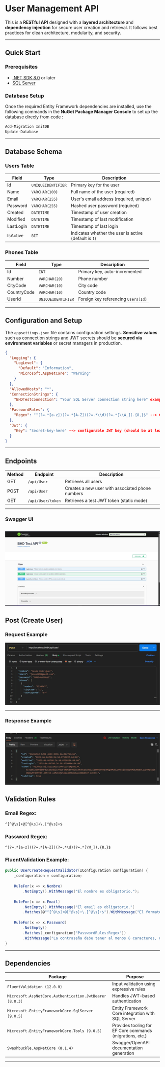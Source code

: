 # User Management API

This is a **RESTful API** designed with a **layered architecture** and **dependency injection** for secure user creation and retrieval. It follows best practices for clean architecture, modularity, and security.

---

## Quick Start

### Prerequisites

* [.NET SDK 8.0](https://dotnet.microsoft.com/en-us/download/dotnet/8.0) or later
* [SQL Server](https://www.microsoft.com/en-us/sql-server/)

### Database Setup

Once the required Entity Framework dependencies are installed, use the following commands in the **NuGet Package Manager Console** to set up the database direcly from code :

```bash
Add-Migration InitDB
Update-Database
```

---

## Database Schema

### Users Table

| Field     | Type               | Description                                           |
| --------- | ------------------ | ----------------------------------------------------- |
| Id        | `UNIQUEIDENTIFIER` | Primary key for the user                              |
| Name      | `VARCHAR(100)`     | Full name of the user (required)                      |
| Email     | `VARCHAR(255)`     | User's email address (required, unique)               |
| Password  | `VARCHAR(255)`     | Hashed user password (required)                       |
| Created   | `DATETIME`         | Timestamp of user creation                            |
| Modified  | `DATETIME`         | Timestamp of last modification                        |
| LastLogin | `DATETIME`         | Timestamp of last login                               |
| IsActive  | `BIT`              | Indicates whether the user is active (default is `1`) |

### Phones Table

| Field       | Type               | Description                         |
| ----------- | ------------------ | ----------------------------------- |
| Id          | `INT`              | Primary key, auto-incremented       |
| Number      | `VARCHAR(20)`      | Phone number                        |
| CityCode    | `VARCHAR(10)`      | City code                           |
| CountryCode | `VARCHAR(10)`      | Country code                        |
| UserId      | `UNIQUEIDENTIFIER` | Foreign key referencing `Users(Id)` |

---

## Configuration and Setup

The `appsettings.json` file contains configuration settings. **Sensitive values** such as connection strings and JWT secrets should be **secured via environment variables** or secret managers in production.

```json
{
  "Logging": {
    "LogLevel": {
      "Default": "Information",
      "Microsoft.AspNetCore": "Warning"
    }
  },
  "AllowedHosts": "*",
  "ConnectionStrings": {
    "BHDTestConnection": "Your SQL Server connection string here" example  "Server= (server name); Database= (data base name); Trusted_Connection=True; Trust Server Certificate=True"
  },
  "PasswordRules": {
    "Regex": "^(?=.*[a-z])(?=.*[A-Z])(?=.*\\d)(?=.*[\\W_]).{8,}$" --> Configurable password rules
  },
  "Jwt": {
    "Key": "Secret-key-here" --> configurable JWT key (should be at least 32 char)
  }
}
```

---

## Endpoints

| Method | Endpoint          | Description                                      |
| ------ | ----------------- | ------------------------------------------------ |
| GET    | `/api/User`       | Retrieves all users                              |
| POST   | `/api/User`       | Creates a new user with associated phone numbers |
| GET    | `/api/User/token` | Retrieves a test JWT token (static mode)         |

---
### Swagger UI

![Swagger](https://github.com/JesusD007/BHDTest/blob/62c5d14d6dc0cde3f085fd145682d9504bca3929/Doc/Swagger.jpg?raw=true)
---
## Post (Create User)
### Request Example

![Request](https://github.com/JesusD007/BHDTest/blob/85bf96f37894d540fdf612d727814eb28ea1aa48/Doc/Request.jpg?raw=true)

---

### Response Example

![Response](https://github.com/JesusD007/BHDTest/blob/85bf96f37894d540fdf612d727814eb28ea1aa48/Doc/Response.jpg?raw=true)
---
## Validation Rules

### Email Regex:

```regex
^[^@\s]+@[^@\s]+\.[^@\s]+$
```

### Password Regex:

```regex
^(?=.*[a-z])(?=.*[A-Z])(?=.*\d)(?=.*[\W_]).{8,}$
```

### FluentValidation Example:

```csharp
public UserCreateRequestValidator(IConfiguration configuration) {
    _configuration = configuration;

    RuleFor(x => x.Nombre)
        .NotEmpty().WithMessage("El nombre es obligatorio.");

    RuleFor(x => x.Email)
        .NotEmpty().WithMessage("El email es obligatorio.")
        .Matches(@"^[^@\s]+@[^@\s]+\.[^@\s]+$").WithMessage("El formato del email no es válido.");

    RuleFor(x => x.Password)
        .NotEmpty()
        .Matches(_configuration["PasswordRules:Regex"])
        .WithMessage("La contraseña debe tener al menos 8 caracteres, una mayúscula, una minúscula, un número y un carácter especial.");
}
```

---

## Dependencies

| Package                                                 | Purpose                                                  |
| ------------------------------------------------------- | -------------------------------------------------------- |
| `FluentValidation (12.0.0)`                             | Input validation using expressive rules                  |
| `Microsoft.AspNetCore.Authentication.JwtBearer (8.0.3)` | Handles JWT-based authentication                         |
| `Microsoft.EntityFrameworkCore.SqlServer (9.0.5)`       | Entity Framework Core integration with SQL Server        |
| `Microsoft.EntityFrameworkCore.Tools (9.0.5)`           | Provides tooling for EF Core commands (migrations, etc.) |
| `Swashbuckle.AspNetCore (8.1.4)`                        | Swagger/OpenAPI documentation generation                 |

---
